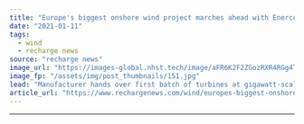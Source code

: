 ```yaml
---
title: "Europe's biggest onshore wind project marches ahead with Enercon delivery"
date: "2021-01-11"
tags: 
  - wind
  - recharge news
source: "recharge news"
image_url: "https://images-global.nhst.tech/image/aFR6K2F2ZGozRXR4RGg4TnMxc2RsbTF3Vkh4SFFHVGxSeTJTRGlRTmpkbz0=/nhst/binary/40ab87338173ecba4cb7074fb4fd90fd"
image_fp: "/assets/img/post_thumbnails/151.jpg"
lead: "Manufacturer hands over first batch of turbines at gigawatt-scale Markbygden complex in northern Sweden to EIP"
article_url: "https://www.rechargenews.com/wind/europes-biggest-onshore-wind-project-marches-ahead-with-enercon-delivery/2-1-942085"
---
```


---
